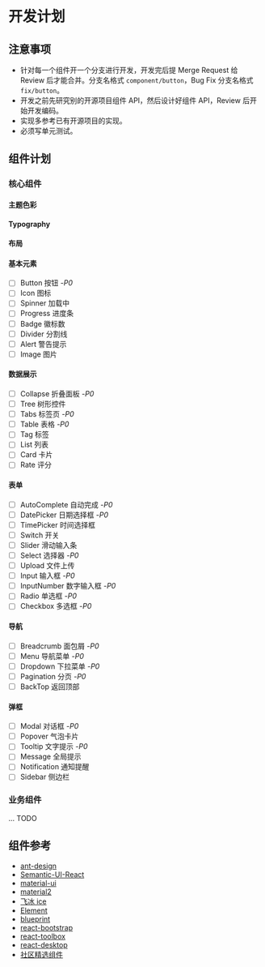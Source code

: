 # 开发计划

## **注意事项**

- 针对每一个组件开一个分支进行开发，开发完后提 Merge Request 给 Review 后才能合并。分支名格式 `component/button`，Bug Fix 分支名格式 `fix/button`。
- 开发之前先研究别的开源项目组件 API，然后设计好组件 API，Review 后开始开发编码。
- 实现多参考已有开源项目的实现。
- 必须写单元测试。

## 组件计划

### 核心组件

#### 主题色彩

#### Typography

#### 布局

#### 基本元素

- [ ] Button 按钮 *-P0*
- [ ] Icon 图标
- [ ] Spinner 加载中
- [ ] Progress 进度条
- [ ] Badge 徽标数
- [ ] Divider 分割线
- [ ] Alert 警告提示
- [ ] Image 图片

#### 数据展示

- [ ] Collapse 折叠面板 *-P0*
- [ ] Tree 树形控件
- [ ] Tabs 标签页 *-P0*
- [ ] Table 表格 *-P0*
- [ ] Tag 标签
- [ ] List 列表
- [ ] Card 卡片
- [ ] Rate 评分

#### 表单

- [ ] AutoComplete 自动完成 *-P0*
- [ ] DatePicker 日期选择框 *-P0*
- [ ] TimePicker 时间选择框
- [ ] Switch 开关
- [ ] Slider 滑动输入条
- [ ] Select 选择器 *-P0*
- [ ] Upload 文件上传
- [ ] Input 输入框 *-P0*
- [ ] InputNumber 数字输入框 *-P0*
- [ ] Radio 单选框 *-P0*
- [ ] Checkbox 多选框 *-P0*

#### 导航

- [ ] Breadcrumb 面包屑 *-P0*
- [ ] Menu 导航菜单 *-P0*
- [ ] Dropdown 下拉菜单 *-P0*
- [ ] Pagination 分页 *-P0*
- [ ] BackTop 返回顶部

#### 弹框

- [ ] Modal 对话框 *-P0*
- [ ] Popover 气泡卡片
- [ ] Tooltip 文字提示 *-P0*
- [ ] Message 全局提示
- [ ] Notification 通知提醒
- [ ] Sidebar 侧边栏

### 业务组件

... TODO

## 组件参考

- [ant-design](https://github.com/ant-design/ant-design)
- [Semantic-UI-React](https://github.com/Semantic-Org/Semantic-UI-React)
- [material-ui](https://github.com/mui-org/material-ui)
- [material2](https://github.com/angular/material2)
- [飞冰 ice](https://alibaba.github.io/ice/component/grid)
- [Element](http://element-cn.eleme.io/#/zh-CN/component/installation)
- [blueprint](https://github.com/palantir/blueprint)
- [react-bootstrap](https://github.com/react-bootstrap/react-bootstrap)
- [react-toolbox](https://github.com/react-toolbox/react-toolbox)
- [react-desktop](https://github.com/gabrielbull/react-desktop)
- [社区精选组件](https://ant.design/docs/react/recommendation-cn)
